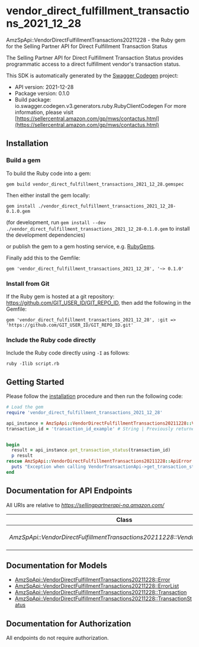 # vendor_direct_fulfillment_transactions_2021_12_28

AmzSpApi::VendorDirectFulfillmentTransactions20211228 - the Ruby gem for the Selling Partner API for Direct Fulfillment Transaction Status

The Selling Partner API for Direct Fulfillment Transaction Status provides programmatic access to a direct fulfillment vendor's transaction status.

This SDK is automatically generated by the [Swagger Codegen](https://github.com/swagger-api/swagger-codegen) project:

- API version: 2021-12-28
- Package version: 0.1.0
- Build package: io.swagger.codegen.v3.generators.ruby.RubyClientCodegen
For more information, please visit [https://sellercentral.amazon.com/gp/mws/contactus.html](https://sellercentral.amazon.com/gp/mws/contactus.html)

## Installation

### Build a gem

To build the Ruby code into a gem:

```shell
gem build vendor_direct_fulfillment_transactions_2021_12_28.gemspec
```

Then either install the gem locally:

```shell
gem install ./vendor_direct_fulfillment_transactions_2021_12_28-0.1.0.gem
```
(for development, run `gem install --dev ./vendor_direct_fulfillment_transactions_2021_12_28-0.1.0.gem` to install the development dependencies)

or publish the gem to a gem hosting service, e.g. [RubyGems](https://rubygems.org/).

Finally add this to the Gemfile:

    gem 'vendor_direct_fulfillment_transactions_2021_12_28', '~> 0.1.0'

### Install from Git

If the Ruby gem is hosted at a git repository: https://github.com/GIT_USER_ID/GIT_REPO_ID, then add the following in the Gemfile:

    gem 'vendor_direct_fulfillment_transactions_2021_12_28', :git => 'https://github.com/GIT_USER_ID/GIT_REPO_ID.git'

### Include the Ruby code directly

Include the Ruby code directly using `-I` as follows:

```shell
ruby -Ilib script.rb
```

## Getting Started

Please follow the [installation](#installation) procedure and then run the following code:
```ruby
# Load the gem
require 'vendor_direct_fulfillment_transactions_2021_12_28'

api_instance = AmzSpApi::VendorDirectFulfillmentTransactions20211228::VendorTransactionApi.new
transaction_id = 'transaction_id_example' # String | Previously returned in the response to the POST request of a specific transaction.


begin
  result = api_instance.get_transaction_status(transaction_id)
  p result
rescue AmzSpApi::VendorDirectFulfillmentTransactions20211228::ApiError => e
  puts "Exception when calling VendorTransactionApi->get_transaction_status: #{e}"
end
```

## Documentation for API Endpoints

All URIs are relative to *https://sellingpartnerapi-na.amazon.com/*

Class | Method | HTTP request | Description
------------ | ------------- | ------------- | -------------
*AmzSpApi::VendorDirectFulfillmentTransactions20211228::VendorTransactionApi* | [**get_transaction_status**](docs/VendorTransactionApi.md#get_transaction_status) | **GET** /vendor/directFulfillment/transactions/2021-12-28/transactions/{transactionId} | 

## Documentation for Models

 - [AmzSpApi::VendorDirectFulfillmentTransactions20211228::Error](docs/Error.md)
 - [AmzSpApi::VendorDirectFulfillmentTransactions20211228::ErrorList](docs/ErrorList.md)
 - [AmzSpApi::VendorDirectFulfillmentTransactions20211228::Transaction](docs/Transaction.md)
 - [AmzSpApi::VendorDirectFulfillmentTransactions20211228::TransactionStatus](docs/TransactionStatus.md)

## Documentation for Authorization

 All endpoints do not require authorization.

